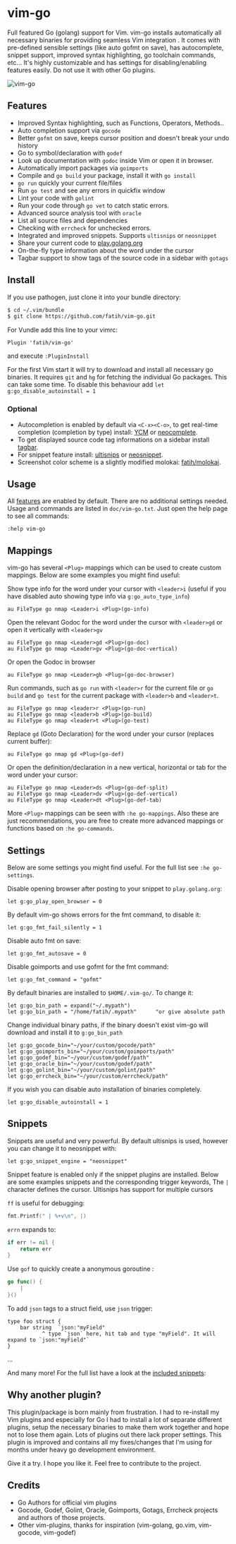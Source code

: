 # vim-go

Full featured Go (golang) support for Vim. vim-go installs automatically all
necessary binaries for providing seamless Vim integration . It comes with
pre-defined sensible settings (like auto gofmt on save), has autocomplete,
snippet support, improved syntax highlighting, go toolchain commands, etc...
It's highly customizable and has settings for disabling/enabling features
easily. Do not use it with other Go plugins.


![vim-go](https://dl.dropboxusercontent.com/u/174404/vim-go.png)

## Features

* Improved Syntax highlighting, such as Functions, Operators, Methods..
* Auto completion support via `gocode`
* Better `gofmt` on save, keeps cursor position and doesn't break your undo
  history
* Go to symbol/declaration with `godef`
* Look up documentation with `godoc` inside Vim or open it in browser.
* Automatically import packages via `goimports`
* Compile and `go build` your package, install it with `go install`
* `go run` quickly your current file/files
* Run `go test` and see any errors in quickfix window
* Lint your code with `golint`
* Run your code through `go vet` to catch static errors.
* Advanced source analysis tool with `oracle`
* List all source files and dependencies
* Checking with `errcheck` for unchecked errors.
* Integrated and improved snippets. Supports `ultisnips` or `neosnippet`
* Share your current code to [play.golang.org](http://play.golang.org)
* On-the-fly type information about the word under the cursor
* Tagbar support to show tags of the source code in a sidebar with `gotags`

## Install


If you use pathogen, just clone it into your bundle directory:

```bash
$ cd ~/.vim/bundle
$ git clone https://github.com/fatih/vim-go.git
```

For Vundle add this line to your vimrc:

```vimrc
Plugin 'fatih/vim-go'
```
and execute `:PluginInstall`


For the first Vim start it will try to download and install all necessary go
binaries. It requires `git` and `hg` for fetching the individual Go packages.
This can take some time. To disable this behaviour add `let g:go_disable_autoinstall = 1`

### Optional

* Autocompletion is enabled by default via `<C-x><C-o>`, to get real-time
completion (completion by type) install:
[YCM](https://github.com/Valloric/YouCompleteMe) or
[neocomplete](https://github.com/Shougo/neocomplete.vim).
* To get displayed source code tag informations on a sidebar install
[tagbar](https://github.com/majutsushi/tagbar).
* For snippet feature install:
[ultisnips](https://github.com/SirVer/ultisnips) or
[neosnippet](https://github.com/Shougo/neosnippet.vim).
* Screenshot color scheme is a slightly modified molokai: [fatih/molokai](https://github.com/fatih/molokai).

## Usage

All [features](#features) are enabled by default. There are no additional
settings needed.  Usage and commands are listed in `doc/vim-go.txt`. Just open
the help page to see all commands:

    :help vim-go


## Mappings

vim-go has several `<Plug>` mappings which can be used to create custom
mappings. Below are some examples you might find useful:

Show type info for the word under your cursor with `<leader>i` (useful if you
have disabled auto showing type info via `g:go_auto_type_info`)

```vim
au FileType go nmap <Leader>i <Plug>(go-info)
```

Open the relevant Godoc for the word under the cursor with `<leader>gd` or open
it vertically with `<leader>gv`

```vim
au FileType go nmap <Leader>gd <Plug>(go-doc)
au FileType go nmap <Leader>gv <Plug>(go-doc-vertical)
```

Or open the Godoc in browser

```vim
au FileType go nmap <Leader>gb <Plug>(go-doc-browser)
```

Run commands, such as  `go run` with `<leader>r` for the current file or `go build` and `go test` for
the current package with `<leader>b` and `<leader>t`.

```vim
au FileType go nmap <leader>r <Plug>(go-run)
au FileType go nmap <leader>b <Plug>(go-build)
au FileType go nmap <leader>t <Plug>(go-test)
```

Replace `gd` (Goto Declaration) for the word under your cursor (replaces current buffer):

```vim
au FileType go nmap gd <Plug>(go-def)
```

Or open the definition/declaration in a new vertical, horizontal or tab for the
word under your cursor:

```vim
au FileType go nmap <Leader>ds <Plug>(go-def-split)
au FileType go nmap <Leader>dv <Plug>(go-def-vertical)
au FileType go nmap <Leader>dt <Plug>(go-def-tab)
```

More `<Plug>` mappings can be seen with `:he go-mappings`. Also these are just
recommendations, you are free to create more advanced mappings or functions
based on `:he go-commands`.

## Settings
Below are some settings you might find useful. For the full list see `:he go-settings`.

Disable opening browser after posting to your snippet to `play.golang.org`:

```vim
let g:go_play_open_browser = 0
```

By default vim-go shows errors for the fmt command, to disable it:

```vim
let g:go_fmt_fail_silently = 1
```

Disable auto fmt on save:

```vim
let g:go_fmt_autosave = 0
```

Disable goimports and use gofmt for the fmt command:

```vim
let g:go_fmt_command = "gofmt"
```

By default binaries are installed to `$HOME/.vim-go/`. To change it:

```vim
let g:go_bin_path = expand("~/.mypath")
let g:go_bin_path = "/home/fatih/.mypath"      "or give absolute path
```

Change individual binary paths, if the binary doesn't exist vim-go will
download and install it to `g:go_bin_path`

```vim
let g:go_gocode_bin="~/your/custom/gocode/path"
let g:go_goimports_bin="~/your/custom/goimports/path"
let g:go_godef_bin="~/your/custom/godef/path"
let g:go_oracle_bin="~/your/custom/godef/path"
let g:go_golint_bin="~/your/custom/golint/path"
let g:go_errcheck_bin="~/your/custom/errcheck/path"
```

If you wish you can disable auto installation of binaries completely.

```vim
let g:go_disable_autoinstall = 1
```

## Snippets

Snippets are useful and very powerful. By default ultisnips is
used, however you can change it to neosnippet with:

```vim
let g:go_snippet_engine = "neosnippet"
```

Snippet feature is enabled only if the snippet plugins are installed.  Below are
some examples snippets and the corresponding trigger keywords, The `|`
character defines the cursor. Ultisnips has support for multiple cursors


`ff` is useful for debugging:

```go
fmt.Printf(" | %+v\n", |)
```

`errn` expands to:

```go
if err != nil {
    return err
}
```

Use `gof` to quickly create a anonymous goroutine :

```go
go func() {
    |
}()
```

To add `json` tags to a struct field, use `json` trigger:

```
type foo struct {
    bar string  `json:"myField"
           ^ type `json` here, hit tab and type "myField". It will expand to `json:"myField"`
}
```

...

And many more! For the full list have a look at the
[included snippets](https://github.com/fatih/vim-go/blob/master/gosnippets/):



## Why another plugin?

This plugin/package is born mainly from frustration. I had to re-install my Vim
plugins and especially for Go I had to install a lot of separate different
plugins, setup the necessary binaries to make them work together and hope not
to lose them again. Lots of plugins out there lack proper settings.
This plugin is improved and contains all my fixes/changes that I'm using for
months under heavy go development environment.

Give it a try. I hope you like it. Feel free to contribute to the project.

## Credits

* Go Authors for official vim plugins
* Gocode, Godef, Golint, Oracle, Goimports, Gotags, Errcheck projects and authors of those projects.
* Other vim-plugins, thanks for inspiration (vim-golang, go.vim, vim-gocode, vim-godef)
